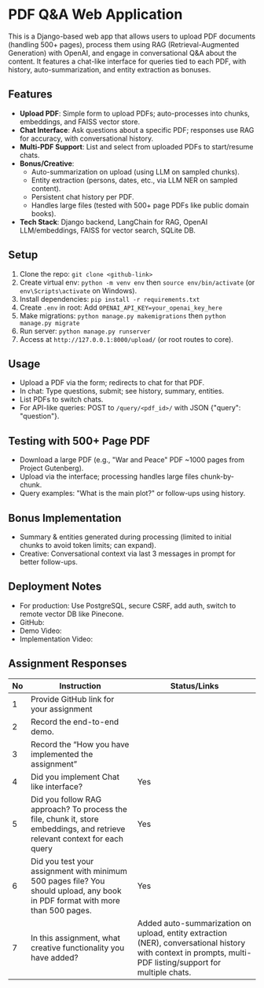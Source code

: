 # PDF Q&A Web Application

This is a Django-based web app that allows users to upload PDF documents (handling 500+ pages), process them using RAG (Retrieval-Augmented Generation) with OpenAI, and engage in conversational Q&A about the content. It features a chat-like interface for queries tied to each PDF, with history, auto-summarization, and entity extraction as bonuses.

## Features
- **Upload PDF**: Simple form to upload PDFs; auto-processes into chunks, embeddings, and FAISS vector store.
- **Chat Interface**: Ask questions about a specific PDF; responses use RAG for accuracy, with conversational history.
- **Multi-PDF Support**: List and select from uploaded PDFs to start/resume chats.
- **Bonus/Creative**:
  - Auto-summarization on upload (using LLM on sampled chunks).
  - Entity extraction (persons, dates, etc., via LLM NER on sampled content).
  - Persistent chat history per PDF.
  - Handles large files (tested with 500+ page PDFs like public domain books).
- **Tech Stack**: Django backend, LangChain for RAG, OpenAI LLM/embeddings, FAISS for vector search, SQLite DB.

## Setup
1. Clone the repo: `git clone <github-link>`
2. Create virtual env: `python -m venv env` then `source env/bin/activate` (or `env\Scripts\activate` on Windows).
3. Install dependencies: `pip install -r requirements.txt`
4. Create `.env` in root: Add `OPENAI_API_KEY=your_openai_key_here`
5. Make migrations: `python manage.py makemigrations` then `python manage.py migrate`
6. Run server: `python manage.py runserver`
7. Access at `http://127.0.0.1:8000/upload/` (or root routes to core).

## Usage
- Upload a PDF via the form; redirects to chat for that PDF.
- In chat: Type questions, submit; see history, summary, entities.
- List PDFs to switch chats.
- For API-like queries: POST to `/query/<pdf_id>/` with JSON {"query": "question"}.

## Testing with 500+ Page PDF
- Download a large PDF (e.g., "War and Peace" PDF ~1000 pages from Project Gutenberg).
- Upload via the interface; processing handles large files chunk-by-chunk.
- Query examples: "What is the main plot?" or follow-ups using history.

## Bonus Implementation
- Summary & entities generated during processing (limited to initial chunks to avoid token limits; can expand).
- Creative: Conversational context via last 3 messages in prompt for better follow-ups.

## Deployment Notes
- For production: Use PostgreSQL, secure CSRF, add auth, switch to remote vector DB like Pinecone.
- GitHub: <link>
- Demo Video: <google-drive-link>
- Implementation Video: <google-drive-link>

## Assignment Responses
| No | Instruction | Status/Links |
|----|-------------|--------------|
|1| Provide GitHub link for your assignment | <GitHub Link> |
|2| Record the end-to-end demo. | <Google Drive Link> |
|3| Record the “How you have implemented the assignment” | <Google Drive Link> |
|4| Did you implement Chat like interface? | Yes |
|5| Did you follow RAG approach? To process the file, chunk it, store embeddings, and retrieve relevant context for each query | Yes |
|6| Did you test your assignment with minimum 500 pages file? You should upload, any book in PDF format with more than 500 pages. | Yes |
|7| In this assignment, what creative functionality you have added? | Added auto-summarization on upload, entity extraction (NER), conversational history with context in prompts, multi-PDF listing/support for multiple chats. |